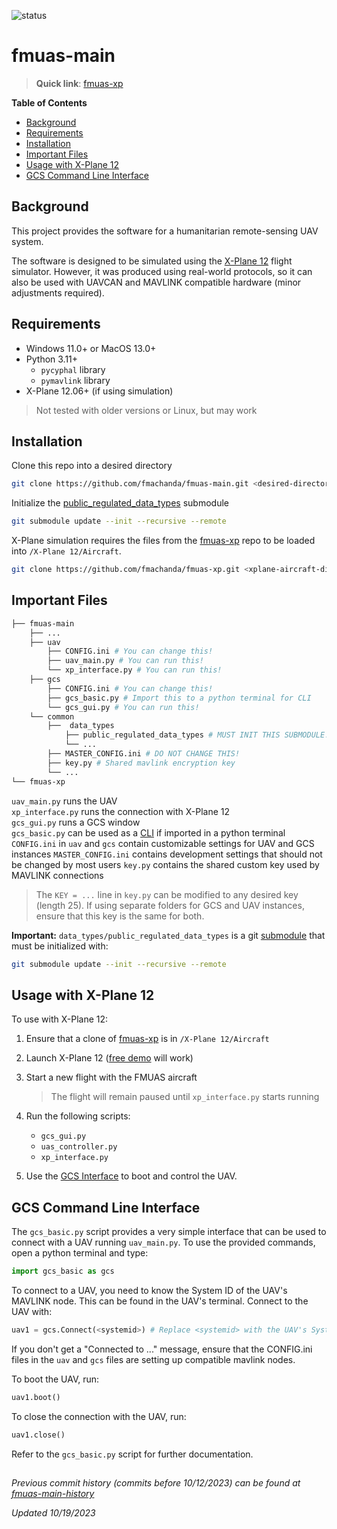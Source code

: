![status](https://img.shields.io/badge/status-Development-orange)

# fmuas-main

> **Quick link**: [fmuas-xp][fmuas-xp-link]

**Table of Contents**
* [Background](#background)
* [Requirements](#requirements)
* [Installation](#installation)
* [Important Files](#important-files)
* [Usage with X-Plane 12](#usage-with-x-plane-12)
* [GCS Command Line Interface](#gcs-command-line-interface)

## Background
This project provides the software for a humanitarian remote-sensing UAV system.  

The software is designed to be simulated using the [X-Plane 12][xplane-link] flight simulator. However, it was produced using real-world protocols, so  it can also be used with UAVCAN and MAVLINK compatible hardware (minor adjustments required).

## Requirements
* Windows 11.0+ or MacOS 13.0+
* Python 3.11+
    * `pycyphal` library
    * `pymavlink` library
* X-Plane 12.06+ (if using simulation)

> Not tested with older versions or Linux, but may work

## Installation

Clone this repo into a desired directory

```bash
git clone https://github.com/fmachanda/fmuas-main.git <desired-directory>
```

Initialize the [public_regulated_data_types][prdt-link] submodule

```bash
git submodule update --init --recursive --remote
```

X-Plane simulation requires the files from the [fmuas-xp][fmuas-xp-link] repo to be loaded into `/X-Plane 12/Aircraft`.

```bash
git clone https://github.com/fmachanda/fmuas-xp.git <xplane-aircraft-directory>
```

## Important Files

```bash
├── fmuas-main 
    ├── ...
    ├── uav
        ├── CONFIG.ini # You can change this!
        ├── uav_main.py # You can run this!
        └── xp_interface.py # You can run this!
    ├── gcs
        ├── CONFIG.ini # You can change this!
        ├── gcs_basic.py # Import this to a python terminal for CLI
        └── gcs_gui.py # You can run this!
    └── common
        ├──  data_types
            ├── public_regulated_data_types # MUST INIT THIS SUBMODULE!
            └── ...
        ├── MASTER_CONFIG.ini # DO NOT CHANGE THIS!
        ├── key.py # Shared mavlink encryption key
        └── ...
└── fmuas-xp
```


`uav_main.py` runs the UAV  
`xp_interface.py` runs the connection with X-Plane 12  
`gcs_gui.py` runs a GCS window  
`gcs_basic.py` can be used as a [CLI](#gcs-command-line-interface) if imported in a python terminal  
`CONFIG.ini` in `uav` and `gcs` contain customizable settings for UAV and GCS instances
`MASTER_CONFIG.ini` contains development settings that should not be changed by most users
`key.py` contains the shared custom key used by MAVLINK connections

> The `KEY = ...` line in `key.py` can be modified to any desired key (length 25). If using separate folders for GCS and UAV instances, ensure that this key is the same for both.

**Important:** `data_types/public_regulated_data_types` is a git [submodule][prdt-link] that must be initialized with:

```bash
git submodule update --init --recursive --remote
```

## Usage with X-Plane 12

To use with X-Plane 12:

1. Ensure that a clone of [fmuas-xp][fmuas-xp-link] is in `/X-Plane 12/Aircraft`

2. Launch X-Plane 12 ([free demo][xplane-link] will work)

3. Start a new flight with the FMUAS aircraft

    > The flight will remain paused until `xp_interface.py` starts running

4. Run the following scripts:
    * `gcs_gui.py`
    * `uas_controller.py`
    * `xp_interface.py`

5. Use the [GCS Interface](#gcs-command-line-interface) to boot and control the UAV.  

## GCS Command Line Interface

The `gcs_basic.py` script provides a very simple interface that can be used to connect with a UAV running `uav_main.py`. To use the provided commands, open a python terminal and type:

```python
import gcs_basic as gcs
```

To connect to a UAV, you need to know the System ID of the UAV's MAVLINK node. This can be found in the UAV's terminal. Connect to the UAV with:

```python
uav1 = gcs.Connect(<systemid>) # Replace <systemid> with the UAV's System ID
```

If you don't get a "Connected to ..." message, ensure that the CONFIG.ini files in the `uav` and `gcs` files are setting up compatible mavlink nodes.

To boot the UAV, run:

```python
uav1.boot()
```

To close the connection with the UAV, run:

```python
uav1.close()
```

Refer to the `gcs_basic.py` script for further documentation.

##

*Previous commit history (commits before 10/12/2023) can be found at [fmuas-main-history](https://github.com/fmachanda/fmuas-main-history)*

*Updated 10/19/2023*


[prdt-link]: https://github.com/OpenCyphal/public_regulated_data_types
[xplane-link]: https://www.x-plane.com/desktop/try-it/
[fmuas-xp-link]: https://github.com/fmachanda/fmuas-xp